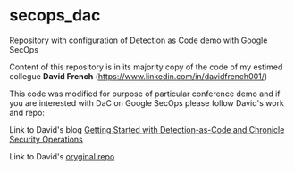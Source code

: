 # secops_dac
Repository with configuration of Detection as Code demo with Google SecOps

Content of this repository is in its majority copy of the code of my estimed collegue **David French** (https://www.linkedin.com/in/davidfrench001/)

This code was modified for purpose of particular conference demo and if you are interested with DaC on Google SecOps please follow David's work and repo: 

Link to David's blog [Getting Started with Detection-as-Code and Chronicle Security Operations](https://www.googlecloudcommunity.com/gc/Community-Blog/Getting-Started-with-Detection-as-Code-and-Chronicle-Security/ba-p/702154)

Link to David's [oryginal repo](https://github.com/chronicle/detection-rules)

